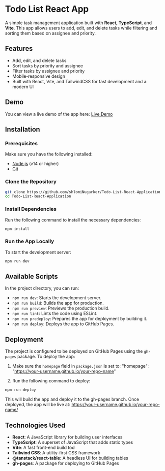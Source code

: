 # Todo List React App

A simple task management application built with **React**, **TypeScript**, and **Vite**. This app allows users to add, edit, and delete tasks while filtering and sorting them based on assignee and priority.

## Features

- Add, edit, and delete tasks
- Sort tasks by priority and assignee
- Filter tasks by assignee and priority
- Mobile-responsive design
- Built with React, Vite, and TailwindCSS for fast development and a modern UI

## Demo

You can view a live demo of the app here: [Live Demo](https://shlominugarker.github.io/Todo-List-React-Application/)

## Installation

### Prerequisites

Make sure you have the following installed:

- [Node.js](https://nodejs.org/) (v14 or higher)
- [Git](https://git-scm.com/)

### Clone the Repository

```bash
git clone https://github.com/shlomiNugarker/Todo-List-React-Application.git
cd Todo-List-React-Application
```

### Install Dependencies

Run the following command to install the necessary dependencies:

```bash
npm install
```

### Run the App Locally

To start the development server:

```bash
npm run dev
```

## Available Scripts

In the project directory, you can run:

- `npm run dev`: Starts the development server.
- `npm run build`: Builds the app for production.
- `npm run preview`: Previews the production build.
- `npm run lint`: Lints the code using ESLint.
- `npm run predeploy`: Prepares the app for deployment by building it.
- `npm run deploy`: Deploys the app to GitHub Pages.

## Deployment

The project is configured to be deployed on GitHub Pages using the `gh-pages` package. To deploy the app:

1. Make sure the `homepage` field in `package.json` is set to: "homepage": "https://your-username.github.io/your-repo-name"

2. Run the following command to deploy:

```bash
npm run deploy
```

This will build the app and deploy it to the gh-pages branch. Once deployed, the app will be live at: https://your-username.github.io/your-repo-name/

## Technologies Used

- **React**: A JavaScript library for building user interfaces
- **TypeScript**: A superset of JavaScript that adds static types
- **Vite**: A fast front-end build tool
- **Tailwind CSS**: A utility-first CSS framework
- **@tanstack/react-table**: A headless UI for building tables
- **gh-pages**: A package for deploying to GitHub Pages
